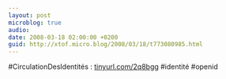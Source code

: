 ```yaml
---
layout: post
microblog: true
audio: 
date: 2008-03-18 02:00:00 +0200
guid: http://xtof.micro.blog/2008/03/18/t773080985.html
---
```

#CirculationDesIdentités : [tinyurl.com/2q8bgg](http://tinyurl.com/2q8bgg) #identité #openid
